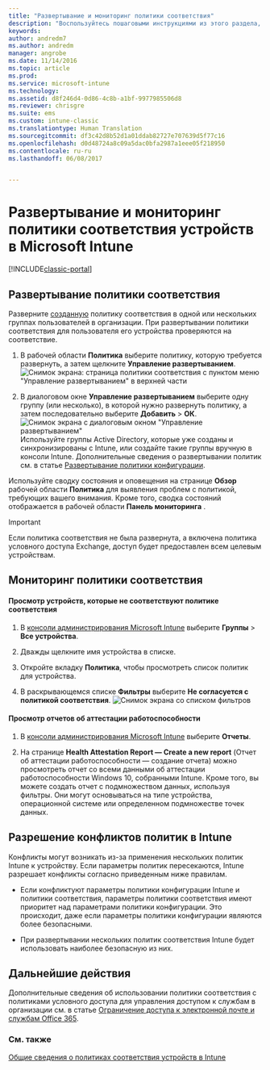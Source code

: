 ```yaml
---
title: "Развертывание и мониторинг политики соответствия"
description: "Воспользуйтесь пошаговыми инструкциями из этого раздела, чтобы развернуть политику соответствия требованиям и следить за ней."
keywords: 
author: andredm7
ms.author: andredm
manager: angrobe
ms.date: 11/14/2016
ms.topic: article
ms.prod: 
ms.service: microsoft-intune
ms.technology: 
ms.assetid: d8f246d4-0d86-4c8b-a1bf-9977985506d8
ms.reviewer: chrisgre
ms.suite: ems
ms.custom: intune-classic
ms.translationtype: Human Translation
ms.sourcegitcommit: df3c42d8b52d1a01ddab82727e707639d5f77c16
ms.openlocfilehash: d0d48724a8c09a5dac0bfa2987a1eee05f218950
ms.contentlocale: ru-ru
ms.lasthandoff: 06/08/2017


---
```


# <a name="deploy-and-monitor-a-device-compliance-policy-in-microsoft-intune"></a>Развертывание и мониторинг политики соответствия устройств в Microsoft Intune

[!INCLUDE[classic-portal](../includes/classic-portal.md)]

## <a name="deploy-a-compliance-policy"></a>Развертывание политики соответствия
Разверните [созданную](create-a-device-compliance-policy-in-microsoft-intune.md) политику соответствия в одной или нескольких группах пользователей в организации. При развертывании политики соответствия для пользователя его устройства проверяются на соответствие.

1.  В рабочей области **Политика** выберите политику, которую требуется развернуть, а затем щелкните **Управление развертыванием**.
![Снимок экрана: страница политики соответствия с пунктом меню "Управление развертыванием" в верхней части](./media/intune-sa-3c-deploy-compliance-policy2.png)

2.  В диалоговом окне **Управление развертыванием** выберите одну группу (или несколько), в которой нужно развернуть политику, а затем последовательно выберите **Добавить** > **ОК**.
![Снимок экрана с диалоговым окном "Управление развертыванием"](./media/intune-sa-3d-deploy-compliance-policy3-Manage.png) Используйте группы Active Directory, которые уже созданы и синхронизированы с Intune, или создайте такие группы вручную в консоли Intune. Дополнительные сведения о развертывании политик см. в статье [Развертывание политики конфигурации](manage-settings-and-features-on-your-devices-with-microsoft-intune-policies.md).

Используйте сводку состояния и оповещения на странице **Обзор** рабочей области **Политика** для выявления проблем с политикой, требующих вашего внимания. Кроме того, сводка состояний отображается в рабочей области **Панель мониторинга** .

> [!IMPORTANT]
> Если политика соответствия не была развернута, а включена политика условного доступа Exchange, доступ будет предоставлен всем целевым устройствам.

## <a name="monitor-the-compliance-policy"></a>Мониторинг политики соответствия

#### <a name="to-view-devices-that-do-not-conform-to-a-compliance-policy"></a>Просмотр устройств, которые не соответствуют политике соответствия

1.  В [консоли администрирования Microsoft Intune](https://manage.microsoft.com) выберите **Группы** > **Все устройства**.

2.  Дважды щелкните имя устройства в списке.

3.  Откройте вкладку **Политика**, чтобы просмотреть список политик для устройства.

4.  В раскрывающемся списке **Фильтры** выберите **Не согласуется с политикой соответствия**.
![Снимок экрана со списком фильтров](./media/intune-sa-3e-view-device-noncompliance.png)

#### <a name="to-view-the-health-attestation-reports"></a>Просмотр отчетов об аттестации работоспособности

1.  В [консоли администрирования Microsoft Intune](https://manage.microsoft.com) выберите **Отчеты**.

2.  На странице **Health Attestation Report — Create a new report** (Отчет об аттестации работоспособности — создание отчета) можно просмотреть отчет со всеми данными об аттестации работоспособности Windows 10, собранными Intune. Кроме того, вы можете создать отчет с подмножеством данных, используя фильтры. Они могут основываться на типе устройства, операционной системе или определенном подмножестве точек данных.

## <a name="how-intune-resolves-policy-conflicts"></a>Разрешение конфликтов политик в Intune
Конфликты могут возникать из-за применения нескольких политик Intune к устройству. Если параметры политик пересекаются, Intune разрешает конфликты согласно приведенным ниже правилам.

-   Если конфликтуют параметры политики конфигурации Intune и политики соответствия, параметры политики соответствия имеют приоритет над параметрами политики конфигурации. Это происходит, даже если параметры политики конфигурации являются более безопасными.

-   При развертывании нескольких политик соответствия Intune будет использовать наиболее безопасную из них.

## <a name="next-steps"></a>Дальнейшие действия
Дополнительные сведения об использовании политики соответствия с политиками условного доступа для управления доступом к службам в организации см. в статье [Ограничение доступа к электронной почте и службам Office 365](restrict-access-to-email-and-o365-services-with-microsoft-intune.md).


### <a name="see-also"></a>См. также
[Общие сведения о политиках соответствия устройств в Intune](introduction-to-device-compliance-policies-in-microsoft-intune.md)

